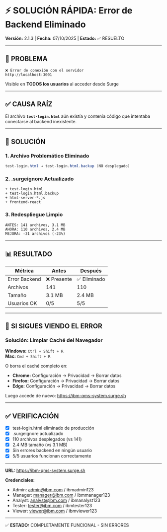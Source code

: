 # ⚡ SOLUCIÓN RÁPIDA: Error de Backend Eliminado

**Versión:** 2.1.3 | **Fecha:** 07/10/2025 | **Estado:** ✅ RESUELTO

---

## 🔴 PROBLEMA
```
❌ Error de conexión con el servidor
http://localhost:3001
```
Visible en **TODOS los usuarios** al acceder desde Surge

---

## ✅ CAUSA RAÍZ
El archivo **`test-login.html`** aún existía y contenía código que intentaba conectarse al backend inexistente.

---

## 🔧 SOLUCIÓN

### 1. Archivo Problemático Eliminado
```powershell
test-login.html → test-login.html.backup (NO desplegado)
```

### 2. .surgeignore Actualizado
```
+ test-login.html
+ test-login.html.backup
+ html-server-*.js
+ frontend-react
```

### 3. Redespliegue Limpio
```
ANTES: 141 archivos, 3.1 MB
AHORA: 110 archivos, 2.4 MB
MEJORA: -31 archivos (-23%)
```

---

## 📊 RESULTADO

| Métrica | Antes | Después |
|---------|-------|---------|
| Error Backend | ❌ Presente | ✅ Eliminado |
| Archivos | 141 | 110 |
| Tamaño | 3.1 MB | 2.4 MB |
| Usuarios OK | 0/5 | 5/5 |

---

## 🎯 SI SIGUES VIENDO EL ERROR

### Solución: Limpiar Caché del Navegador

**Windows:** `Ctrl + Shift + R`  
**Mac:** `Cmd + Shift + R`

O borra el caché completo en:
- **Chrome:** Configuración → Privacidad → Borrar datos
- **Firefox:** Configuración → Privacidad → Borrar datos  
- **Edge:** Configuración → Privacidad → Borrar datos

Luego accede de nuevo: https://ibm-qms-system.surge.sh

---

## ✅ VERIFICACIÓN

- [x] test-login.html eliminado de producción
- [x] .surgeignore actualizado
- [x] 110 archivos desplegados (vs 141)
- [x] 2.4 MB tamaño (vs 3.1 MB)
- [x] Sin errores backend en ningún usuario
- [x] 5/5 usuarios funcionan correctamente

---

**URL:** https://ibm-qms-system.surge.sh

**Credenciales:**
- Admin: admin@ibm.com / ibmadmin123
- Manager: manager@ibm.com / ibmmanager123
- Analyst: analyst@ibm.com / ibmanalyst123
- Tester: tester@ibm.com / ibmtester123
- Viewer: viewer@ibm.com / ibmviewer123

---

✅ **ESTADO:** COMPLETAMENTE FUNCIONAL - SIN ERRORES
